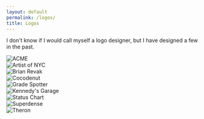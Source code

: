 ```yaml
---
layout: default
permalink: /logos/
title: Logos
---
```

<div id="about">

<div class="row">

<div class="col-12">
	<p>I don't know if I would call myself a logo designer, but I have designed a few in the past.</p>
</div><!--/col-->

<div class="col-4">
	<img src="{% asset_path logos/4k.png %}" title=""/>
</div><!--/col-->
<div class="col-4">
	<img src="{% asset_path logos/acme.png %}" title="ACME"/>
</div><!--/col-->
<div class="col-4">
	<img src="{% asset_path logos/adsperience.png %}" title=""/>
</div><!--/col-->
<div class="col-4">
	<img src="{% asset_path logos/arcnest.png %}" title=""/>
</div><!--/col-->
<div class="col-4">
	<img src="{% asset_path logos/artistofnyc.png %}" title="Artist of NYC"/>
</div><!--/col-->
<div class="col-4">
	<img src="{% asset_path logos/brianrevak.png %}" title="Brian Revak"/>
</div><!--/col-->
<div class="col-4">
	<img src="{% asset_path logos/cocodenut.png %}" title="Cocodenut"/>
</div><!--/col-->
<div class="col-4">
	<img src="{% asset_path logos/gradespotter.png %}" title="Grade Spotter"/>
</div><!--/col-->
<div class="col-4">
	<img src="{% asset_path logos/hackerunion.png %}" title=""/>
</div><!--/col-->
<div class="col-4">
	<img src="{% asset_path logos/joekennedy.png %}" title=""/>
</div><!--/col-->
<div class="col-4">
	<img src="{% asset_path logos/kennedysgarage.png %}" title="Kennedy's Garage"/>
</div><!--/col-->
<div class="col-4">
	<img src="{% asset_path logos/midpoint.png %}" title=""/>
</div><!--/col-->
<div class="col-4">
	<img src="{% asset_path logos/quinnsvoice.png %}" title=""/>
</div><!--/col-->
<div class="col-4">
	<img src="{% asset_path logos/ro.png %}" title=""/>
</div><!--/col-->
<div class="col-4">
	<img src="{% asset_path logos/statuschart.png %}" title="Status Chart"/>
</div><!--/col-->
<div class="col-4">
	<img src="{% asset_path logos/suitandaxe.png %}" title=""/>
</div><!--/col-->
<div class="col-4">
	<img src="{% asset_path logos/superdense.png %}" title="Superdense"/>
</div><!--/col-->
<div class="col-4">
	<img src="{% asset_path logos/theron.png %}" title="Theron"/>
</div><!--/col-->
<div class="col-4">
	<img src="{% asset_path logos/todaywegive.png %}" title=""/>
</div><!--/col-->
<div class="col-4">
	<img src="{% asset_path logos/whoworksat.png %}" title=""/>
</div><!--/col-->

</div><!--/row-->
